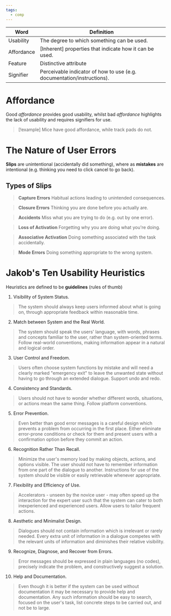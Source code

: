 ```yaml
---
tags:
  - comp
---
```

| Word       | Definition                                                             |
| ---------- | ---------------------------------------------------------------------- |
| Usability  | The degree to which something can be used.                             |
| Affordance | \[Inherent\] properties that indicate how it can be used.              |
| Feature    | Distinctive attribute                                                  |
| Signifier  | Perceivable indicator of how to use (e.g. documentation/instructions). |


# Affordance
Good *affordance* provides good usability, whilst bad *affordance* highlights the lack of usability and requires signifiers for use.

> [!example]
> Mice have good affordance, while track pads do not.

# The Nature of User Errors
**Slips** are unintentional (accidentally did something), where as **mistakes** are intentional (e.g. thinking you need to click cancel to go back).  

## Types of Slips
> **Capture Errors**
> Habitual actions leading to unintended consequences.

> **Closure Errors**
> Thinking you are done before you actually are.

> **Accidents**
> Miss what you are trying to do (e.g. out by one error).

> **Loss of Activation**
> Forgetting why you are doing what you're doing.

> **Associative Activation**
> Doing something associated with the task accidentally.

> **Mode Errors**
> Doing something appropriate to the wrong system.

# Jakob's Ten Usability Heuristics
Heuristics are defined to be **guidelines** (rules of thumb)

1. Visibility of System Status.
> The system should always keep users informed about what is going on, through appropriate feedback within reasonable time.

2. Match between System and the Real World.
> The system should speak the users' language, with words, phrases and concepts familiar to the user, rather than system-oriented terms. Follow real-world conventions, making information appear in a natural and logical order.

3. User Control and Freedom.
> Users often choose system functions by mistake and will need a clearly marked "emergency exit" to leave the unwanted state without having to go through an extended dialogue. Support undo and redo.

4. Consistency and Standards.
> Users should not have to wonder whether different words, situations, or actions mean the same thing. Follow platform conventions.

5. Error Prevention.
> Even better than good error messages is a careful design which prevents a problem from occurring in the first place. Either eliminate error-prone conditions or check for them and present users with a confirmation option before they commit an action. 

6. Recognition Rather Than Recall.
> Minimize the user's memory load by making objects, actions, and options visible. The user should not have to remember information from one part of the dialogue to another. Instructions for use of the system should be visible or easily retrievable whenever appropriate.

7. Flexibility and Efficiency of Use.
> Accelerators - unseen by the novice user - may often speed up the interaction for the expert user such that the system can cater to both inexperienced and experienced users. Allow users to tailor frequent actions.

8. Aesthetic and Minimalist Design.
> Dialogues should not contain information which is irrelevant or rarely needed. Every extra unit of information in a dialogue competes with the relevant units of information and diminishes their relative visibility.

9. Recognize, Diagnose, and Recover from Errors.
> Error messages should be expressed in plain languages (no codes), precisely indicate the problem, and constructively suggest a solution.

10. Help and Documentation.
> Even though it is better if the system can be used without documentation it may be necessary to provide help and documentation. Any such information should be easy to search, focused on the user's task, list concrete steps to be carried out, and not be to large.

